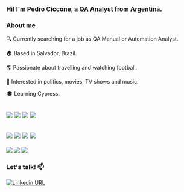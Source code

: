 ### Hi! I'm Pedro Ciccone, a QA Analyst from Argentina.

### About me

🔍 Currently searching for a job as QA Manual or Automation Analyst.

🏠 Based in Salvador, Brazil.

🌎 Passionate about travelling and watching football.

💭 Interested in politics, movies, TV shows and music.

🎓 Learning Cypress.

<img src="https://img.shields.io/badge/Cypress-17202C?style=for-the-badge&logo=cypress&logoColor=white"> <img src="https://img.shields.io/badge/JavaScript-323330?style=for-the-badge&logo=javascript&logoColor=F7DF1E"> <img src="https://img.shields.io/badge/Selenium-43B02A?style=for-the-badge&logo=Selenium&logoColor=white"> <img src="https://img.shields.io/badge/Python-FFD43B?style=for-the-badge&logo=python&logoColor=blue">
-
<img src="https://img.shields.io/badge/Node.js-339933?style=for-the-badge&logo=nodedotjs&logoColor=white"> <img src="https://img.shields.io/badge/Postman-FF6C37?style=for-the-badge&logo=Postman&logoColor=white"> <img src="https://img.shields.io/badge/Insomnia-5849be?style=for-the-badge&logo=Insomnia&logoColor=white"> <img src="https://img.shields.io/badge/PostgreSQL-316192?style=for-the-badge&logo=postgresql&logoColor=white"> 
-
<img src="https://img.shields.io/badge/GIT-E44C30?style=for-the-badge&logo=git&logoColor=white"> <img src="https://img.shields.io/badge/GitHub_Actions-2088FF?style=for-the-badge&logo=github-actions&logoColor=white"> <img src="https://img.shields.io/badge/Jira-0052CC?style=for-the-badge&logo=Jira&logoColor=white">

### Let's talk! :mailbox:

[![Linkedin URL](https://img.shields.io/twitter/url?color=%230072b1&label=connect&logo=linkedin&logoColor=%230072b1&style=flat-square&url=https%3A%2F%2Fwww.linkedin.com%2Fin%2Fpablohildo%2F)](https://www.linkedin.com/in/pedrociccone/)
